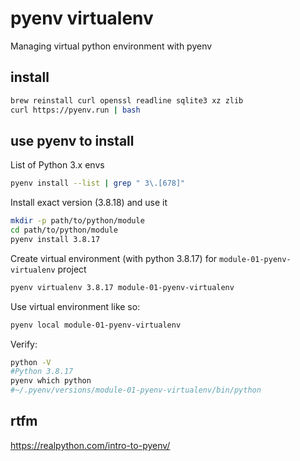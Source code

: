 # pyenv virtualenv
Managing virtual python environment with pyenv

## install

```bash
brew reinstall curl openssl readline sqlite3 xz zlib
curl https://pyenv.run | bash
```

## use pyenv to install

List of Python 3.x envs

```bash
pyenv install --list | grep " 3\.[678]"
```

Install exact version (3.8.18) and use it

```bash
mkdir -p path/to/python/module
cd path/to/python/module
pyenv install 3.8.17
```

Create virtual environment (with python 3.8.17) for `module-01-pyenv-virtualenv` project 

```bash
pyenv virtualenv 3.8.17 module-01-pyenv-virtualenv
```

Use virtual environment like so:

```bash
pyenv local module-01-pyenv-virtualenv
```

Verify:

```bash
python -V
#Python 3.8.17
pyenv which python
#~/.pyenv/versions/module-01-pyenv-virtualenv/bin/python
```

## rtfm
https://realpython.com/intro-to-pyenv/
